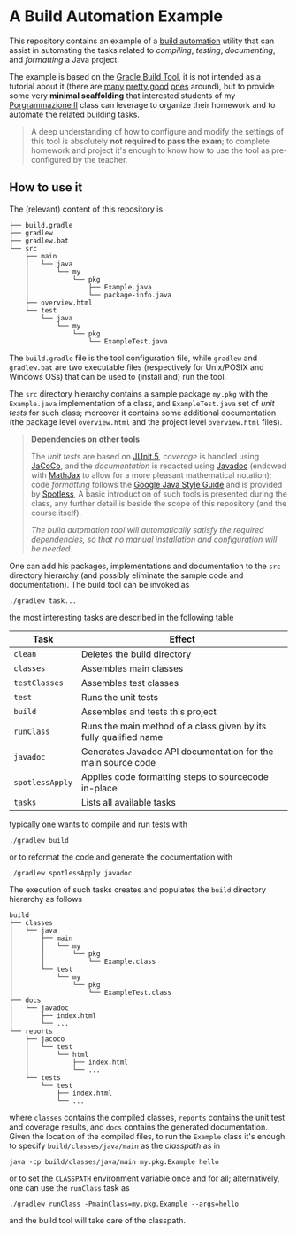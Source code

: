 # A Build Automation Example

This repository contains an example of a [build automation](https://en.wikipedia.org/wiki/Build_automation)
utility that can assist in automating the tasks related to *compiling*, *testing*, *documenting*, and *formatting* a Java project.

The example is based on the [Gradle Build Tool](https://gradle.org/), it is not
intended as a tutorial about it (there are
[many](https://guides.gradle.org/creating-new-gradle-builds/)
[pretty good](https://www.vogella.com/tutorials/Gradle/article.html)
[ones](https://www.petrikainulainen.net/getting-started-with-gradle/) around), but to provide some very **minimal  scaffolding** that interested students of my [Porgrammazione II](https://prog2.di.unimi.it/) class can leverage to organize their homework and to automate the related building tasks.

> A deep understanding of how to configure and modify the settings of this tool
> is absolutely **not required to pass the exam**; to complete homework and
> project it's enough to know how to use the tool as pre-configured by the
> teacher.

## How to use it

The (relevant) content of this repository is

    ├── build.gradle
    ├── gradlew
    ├── gradlew.bat
    └── src
        ├── main
        │   └── java
        │       └── my
        │           └── pkg
        │               ├── Example.java
        │               └── package-info.java
        ├── overview.html
        └── test
            └── java
                └── my
                    └── pkg
                        └── ExampleTest.java

The `build.gradle` file is the tool configuration file, while `gradlew` and
`gradlew.bat` are two executable files (respectively for Unix/POSIX and Windows
OSs) that can be used to (install and) run the tool.

The `src` directory hierarchy contains a sample package `my.pkg` with the
`Example.java` implementation of a class, and `ExampleTest.java` set of *unit
tests* for such class; moreover it contains some additional documentation (the
package level `overview.html` and the project level `overview.html` files).

> **Dependencies on other tools**
>
> The *unit test*s are based on [JUnit 5](https://junit.org/junit5/), *coverage*
> is handled using [JaCoCo](https://www.eclemma.org/jacoco/), and the
> *documentation* is redacted using
> [Javadoc](https://docs.oracle.com/en/java/javase/11/javadoc/)
> (endowed with [MathJax](https://www.mathjax.org/) to allow for a more pleasant
> mathematical notation); code *formatting* follows the
> [Google Java Style Guide](https://google.github.io/styleguide/javaguide.html)
> and is provided by
> [Spotless](https://github.com/diffplug/spotless/tree/master/plugin-gradle),
> A basic introduction of such tools is presented during
> the class, any further detail is beside the scope of this repository (and the
> course itself).
>
> *The build automation tool will automatically satisfy the required dependencies,
> so that no manual installation and configuration will be needed*.

One can add his packages, implementations and documentation to the
`src` directory hierarchy (and possibly eliminate the sample code and
documentation). The build tool can be invoked as

    ./gradlew task...

the most interesting tasks are described in the following table

|      Task       |                              Effect                               |
| --------------- | ----------------------------------------------------------------- |
| `clean`         | Deletes the build directory                                       |
| `classes`       | Assembles main classes                                            |
| `testClasses`   | Assembles test classes                                            |
| `test`          | Runs the unit tests                                               |
| `build`         | Assembles and tests this project                                  |
| `runClass`      | Runs the main method of a class given by its fully qualified name |
| `javadoc`       | Generates Javadoc API documentation for the main source code      |
| `spotlessApply` | Applies code formatting steps to sourcecode in-place              |
| `tasks`         | Lists all available tasks                                         |

typically one wants to compile and run tests with

    ./gradlew build

or to reformat the code and generate the documentation with

    ./gradlew spotlessApply javadoc

The execution of such tasks creates and populates the `build` directory
hierarchy as follows

    build
    ├── classes
    │   └── java
    │       ├── main
    │       │   └── my
    │       │       └── pkg
    │       │           └── Example.class
    │       └── test
    │           └── my
    │               └── pkg
    │                   └── ExampleTest.class
    ├── docs
    │   └── javadoc
    │       ├── index.html
    │       └── ...
    └── reports
        ├── jacoco
        │   └── test
        │       └── html
        │           ├── index.html
        │           └── ...
        └── tests
            └── test
                ├── index.html
                └── ...

where `classes` contains the compiled classes, `reports` contains the unit test
and coverage results, and `docs` contains the generated documentation. Given the
location of the compiled files, to run the `Example` class it's enough to
specify `build/classes/java/main` as the *classpath* as in

    java -cp build/classes/java/main my.pkg.Example hello

or to set the `CLASSPATH` environment variable once and for all; alternatively,
one can use the `runClass` task as

    ./gradlew runClass -PmainClass=my.pkg.Example --args=hello

and the build tool will take care of the classpath.